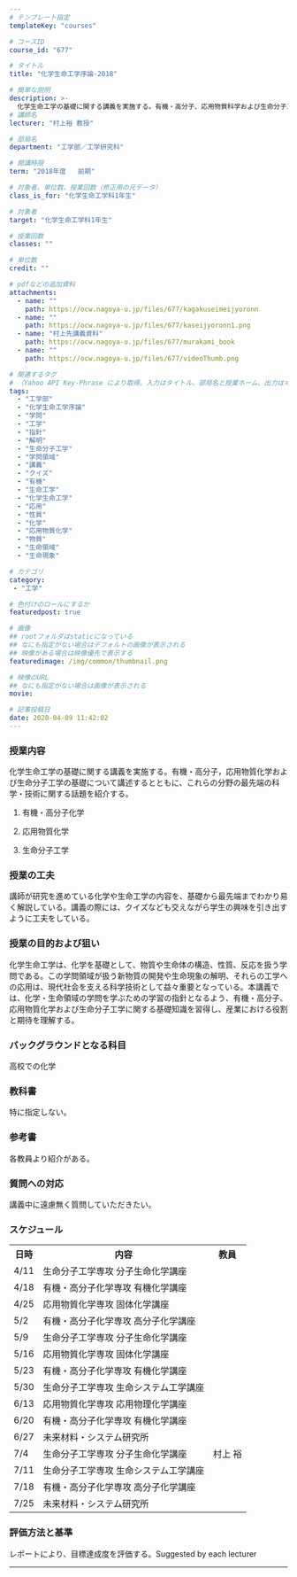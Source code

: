 ```yaml
---
# テンプレート指定
templateKey: "courses"

# コースID
course_id: "677"

# タイトル
title: "化学生命工学序論-2018"

# 簡単な説明
description: >-
  化学生命工学の基礎に関する講義を実施する。有機・高分子、応用物質科学および生命分子工学の基礎について講述するとともに、これらの分野の最先端の化学・技術に関する話題を紹介する。 1. 有機・高分子化学　2. 応用物質化学　3. 生命分子化学 ....
# 講師名
lecturer: "村上裕 教授"

# 部局名
department: "工学部／工学研究科"

# 開講時限
term: "2018年度	前期"

# 対象者、単位数、授業回数（修正用の元データ）
class_is_for: "化学生命工学科1年生"

# 対象者
target: "化学生命工学科1年生"

# 授業回数
classes: ""

# 単位数
credit: ""

# pdfなどの追加資料
attachments:
  - name: "" 
    path: https://ocw.nagoya-u.jp/files/677/kagakuseimeijyoronn
  - name: "" 
    path: https://ocw.nagoya-u.jp/files/677/kaseijyoronn1.png
  - name: "村上先講義資料" 
    path: https://ocw.nagoya-u.jp/files/677/murakami_book
  - name: "" 
    path: https://ocw.nagoya-u.jp/files/677/videoThumb.png

# 関連するタグ
# （Yahoo API Key-Phrase により取得。入力はタイトル、部局名と授業ホーム、出力はキーフレーズ（tags））
tags:
  - "工学部"
  - "化学生命工学序論"
  - "学問"
  - "工学"
  - "指針"
  - "解明"
  - "生命分子工学"
  - "学問領域"
  - "講義"
  - "クイズ"
  - "有機"
  - "生命工学"
  - "化学生命工学"
  - "応用"
  - "性質"
  - "化学"
  - "応用物質化学"
  - "物質"
  - "生命領域"
  - "生命現象"

# カテゴリ
category:
 - "工学"

# 色付けのロールにするか
featuredpost: true

# 画像
## rootフォルダはstaticになっている
## なにも指定がない場合はデフォルトの画像が表示される
## 映像がある場合は映像優先で表示する
featuredimage: /img/common/thumbnail.png

# 映像のURL
## なにも指定がない場合は画像が表示される
movie: 

# 記事投稿日
date: 2020-04-09 11:42:02
---
```


### 授業内容

化学生命工学の基礎に関する講義を実施する。有機・高分子，応用物質化学および生命分子工学の基礎について講述するとともに、これらの分野の最先端の科学・技術に関する話題を紹介する。 

1. 有機・高分子化学 

2. 応用物質化学 

3. 生命分子工学




### 授業の工夫

講師が研究を進めている化学や生命工学の内容を、基礎から最先端までわかり易く解説している。講義の際には、クイズなども交えながら学生の興味を引き出すように工夫をしている。






### 授業の目的および狙い

化学生命工学は、化学を基礎として、物質や生命体の構造、性質、反応を扱う学問である。この学問領域が扱う新物質の開発や生命現象の解明、それらの工学への応用は、現代社会を支える科学技術として益々重要となっている。本講義では、化学・生命領域の学問を学ぶための学習の指針となるよう、有機・高分子、応用物質化学および生命分子工学に関する基礎知識を習得し、産業における役割と期待を理解する。

### バックグラウンドとなる科目

高校での化学

### 教科書

特に指定しない。

### 参考書

各教員より紹介がある。


### 質問への対応

講義中に遠慮無く質問していただきたい。



<h3>スケジュール</h3>
<table>
<tr>
<th>日時</th>
<th>内容</th>
<th>教員</th>
</tr>
<tr>
<td>4/11</td>
<td>生命分子工学専攻 分子生命化学講座</td>
<td></td>
</tr>
<tr>
<td>4/18</td>
<td>有機・高分子化学専攻 有機化学講座</td>
<td></td>
</tr>
<tr>
<td>4/25</td>
<td>応用物質化学専攻 固体化学講座</td>
<td></td>
</tr>
<tr>
<td>5/2</td>
<td>有機・高分子化学専攻 高分子化学講座</td>
<td></td>
</tr>
<tr>
<td>5/9</td>
<td>生命分子工学専攻 分子生命化学講座</td>
<td></td>
</tr>
<tr>
<td>5/16</td>
<td>応用物質化学専攻 固体化学講座</td>
<td></td>
</tr>
<tr>
<td>5/23</td>
<td>有機・高分子化学専攻 有機化学講座</td>
<td></td>
</tr>
<tr>
<td>5/30</td>
<td>生命分子工学専攻 生命システム工学講座</td>
<td></td>
</tr>
<tr>
<td>6/13</td>
<td>応用物質化学専攻 応用物理化学講座</td>
<td></td>
</tr>
<tr>
<td>6/20</td>
<td>有機・高分子化学専攻 有機化学講座</td>
<td></td>
</tr>
<tr>
<td>6/27</td>
<td>未来材料・システム研究所</td>
<td></td>
</tr>
<tr>
<td>7/4</td>
<td>生命分子工学専攻 分子生命化学講座</td>
<td>村上 裕</td>
</tr>
<tr>
<td>7/11</td>
<td>生命分子工学専攻 生命システム工学講座</td>
<td></td>
</tr>
<tr>
<td>7/18</td>
<td>有機・高分子化学専攻 高分子化学講座</td>
<td></td>
</tr>
<tr>
<td>7/25</td>
<td>未来材料・システム研究所</td>
<td></td>
</tr>
</table>








### 評価方法と基準

レポートにより、目標達成度を評価する。Suggested by each lecturer






-----